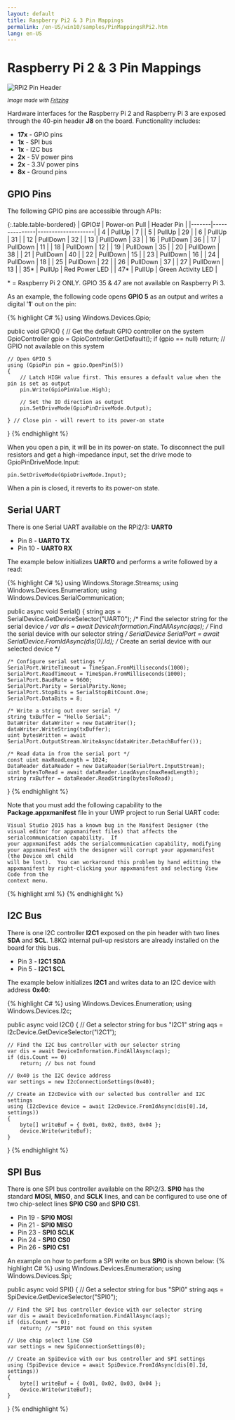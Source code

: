```yaml
---
layout: default
title: Raspberry Pi2 & 3 Pin Mappings
permalink: /en-US/win10/samples/PinMappingsRPi2.htm
lang: en-US
---
```


# Raspberry Pi 2 & 3 Pin Mappings

![RPi2 Pin Header]({{site.baseurl}}/Resources/images/PinMappings/RP2_Pinout.png)

<sub>*Image made with [Fritzing](http://fritzing.org/)*</sub>

Hardware interfaces for the Raspberry Pi 2 and Raspberry Pi 3 are exposed through the 40-pin header **J8** on the board. Functionality includes:

* **17x** - GPIO pins
* **1x** - SPI bus
* **1x** - I2C bus
* **2x** - 5V power pins
* **2x** - 3.3V power pins
* **8x** - Ground pins

## <a name="RPi2_GPIO">GPIO Pins

The following GPIO pins are accessible through APIs:

{:.table.table-bordered}
| GPIO# | Power-on Pull | Header Pin         |
|-------|---------------|--------------------|
| 4     | PullUp        | 7                  |
| 5     | PullUp        | 29                 |
| 6     | PullUp        | 31                 |
| 12    | PullDown      | 32                 |
| 13    | PullDown      | 33                 |
| 16    | PullDown      | 36                 |
| 17    | PullDown      | 11                 |
| 18    | PullDown      | 12                 |
| 19    | PullDown      | 35                 |
| 20    | PullDown      | 38                 |
| 21    | PullDown      | 40                 |
| 22    | PullDown      | 15                 |
| 23    | PullDown      | 16                 |
| 24    | PullDown      | 18                 |
| 25    | PullDown      | 22                 |
| 26    | PullDown      | 37                 |
| 27    | PullDown      | 13                 |
| 35*    | PullUp        | Red Power LED      |
| 47*    | PullUp        | Green Activity LED |

\* = Raspberry Pi 2 ONLY. GPIO 35 & 47 are not available on Raspberry Pi 3.

As an example, the following code opens **GPIO 5** as an output and writes a digital '**1**' out on the pin:

{% highlight C# %}
using Windows.Devices.Gpio;

public void GPIO()
{
    // Get the default GPIO controller on the system
    GpioController gpio = GpioController.GetDefault();
    if (gpio == null)
        return; // GPIO not available on this system

    // Open GPIO 5
    using (GpioPin pin = gpio.OpenPin(5))
    {
        // Latch HIGH value first. This ensures a default value when the pin is set as output
        pin.Write(GpioPinValue.High);
    
        // Set the IO direction as output
        pin.SetDriveMode(GpioPinDriveMode.Output);

    } // Close pin - will revert to its power-on state 
}
{% endhighlight %}

When you open a pin, it will be in its power-on state. To disconnect the pull resistors and get a high-impedance input, set the drive mode to GpioPinDriveMode.Input:

    pin.SetDriveMode(GpioDriveMode.Input);

When a pin is closed, it reverts to its power-on state.

## <a name="RPi2_UART"></a>Serial UART

There is one Serial UART available on the RPi2/3: **UART0**

* Pin 8  - **UART0 TX**
* Pin 10  - **UART0 RX**

The example below initializes **UART0** and performs a write followed by a read:


{% highlight C# %}
using Windows.Storage.Streams;
using Windows.Devices.Enumeration;
using Windows.Devices.SerialCommunication;

public async void Serial()
{
	string aqs = SerialDevice.GetDeviceSelector("UART0");                   /* Find the selector string for the serial device   */
	var dis = await DeviceInformation.FindAllAsync(aqs);                    /* Find the serial device with our selector string  */
	SerialDevice SerialPort = await SerialDevice.FromIdAsync(dis[0].Id);    /* Create an serial device with our selected device */

	/* Configure serial settings */
	SerialPort.WriteTimeout = TimeSpan.FromMilliseconds(1000);
	SerialPort.ReadTimeout = TimeSpan.FromMilliseconds(1000);
	SerialPort.BaudRate = 9600;
	SerialPort.Parity = SerialParity.None;         
	SerialPort.StopBits = SerialStopBitCount.One;
	SerialPort.DataBits = 8;

	/* Write a string out over serial */
	string txBuffer = "Hello Serial";
	DataWriter dataWriter = new DataWriter();
	dataWriter.WriteString(txBuffer);
	uint bytesWritten = await SerialPort.OutputStream.WriteAsync(dataWriter.DetachBuffer());

	/* Read data in from the serial port */
	const uint maxReadLength = 1024;
	DataReader dataReader = new DataReader(SerialPort.InputStream);
	uint bytesToRead = await dataReader.LoadAsync(maxReadLength);
	string rxBuffer = dataReader.ReadString(bytesToRead);
}
{% endhighlight %}

Note that you must add the following capability to the **Package.appxmanifest** file in your UWP project to run Serial UART code:

    Visual Studio 2015 has a known bug in the Manifest Designer (the visual editor for appxmanifest files) that affects the serialcommunication capability.  If 
    your appxmanifest adds the serialcommunication capability, modifying your appxmanifest with the designer will corrupt your appxmanifest (the Device xml child 
    will be lost).  You can workaround this problem by hand editting the appxmanifest by right-clicking your appxmanifest and selecting View Code from the 
    context menu.

{% highlight xml %}
  <Capabilities>
    <DeviceCapability Name="serialcommunication">
      <Device Id="any">
        <Function Type="name:serialPort" />
      </Device>
    </DeviceCapability>
  </Capabilities>
{% endhighlight %}

## <a name="RPi2_I2C"></a>I2C Bus

There is one I2C controller **I2C1** exposed on the pin header with two lines **SDA** and **SCL**. 1.8K&#x2126; internal pull-up resistors are already installed on the board for this bus.

* Pin 3 - **I2C1 SDA**
* Pin 5 - **I2C1 SCL**

The example below initializes **I2C1** and writes data to an I2C device with address **0x40**:

{% highlight C# %}
using Windows.Devices.Enumeration;
using Windows.Devices.I2c;

public async void I2C()
{
    // Get a selector string for bus "I2C1"
    string aqs = I2cDevice.GetDeviceSelector("I2C1");
    
    // Find the I2C bus controller with our selector string
    var dis = await DeviceInformation.FindAllAsync(aqs);
    if (dis.Count == 0)
        return; // bus not found
    
    // 0x40 is the I2C device address
    var settings = new I2cConnectionSettings(0x40);
    
    // Create an I2cDevice with our selected bus controller and I2C settings
    using (I2cDevice device = await I2cDevice.FromIdAsync(dis[0].Id, settings))
    {
        byte[] writeBuf = { 0x01, 0x02, 0x03, 0x04 };
        device.Write(writeBuf);
    }
}
{% endhighlight %}


## <a name="RPi2_SPI"></a>SPI Bus

There is one SPI bus controller available on the RPi2/3. **SPI0** has the standard **MOSI**, **MISO**, and **SCLK** lines, and can be configured to use one of two chip-select lines **SPI0 CS0** and **SPI0 CS1**.

* Pin 19 - **SPI0 MOSI**
* Pin 21 - **SPI0 MISO**
* Pin 23 - **SPI0 SCLK**
* Pin 24 - **SPI0 CS0**
* Pin 26 - **SPI0 CS1**

An example on how to perform a SPI write on bus **SPI0** is shown below:
{% highlight C# %}
using Windows.Devices.Enumeration;
using Windows.Devices.Spi;

public async void SPI()
{
    // Get a selector string for bus "SPI0"
    string aqs = SpiDevice.GetDeviceSelector("SPI0");
    
    // Find the SPI bus controller device with our selector string
    var dis = await DeviceInformation.FindAllAsync(aqs);
    if (dis.Count == 0);
        return; // "SPI0" not found on this system
    
    // Use chip select line CS0
    var settings = new SpiConnectionSettings(0);
    
    // Create an SpiDevice with our bus controller and SPI settings
    using (SpiDevice device = await SpiDevice.FromIdAsync(dis[0].Id, settings))
    {
        byte[] writeBuf = { 0x01, 0x02, 0x03, 0x04 };
        device.Write(writeBuf);
    }
}
{% endhighlight %}
